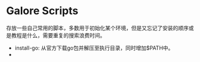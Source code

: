 # Galore Scripts

存放一些自己常用的脚本，多数用于初始化某个环境，但是又忘记了安装的顺序或是教程是什么，需要重复的搜索浪费时间。

+ install-go: 从官方下载go包并解压至执行目录，同时增加$PATH中。
+ 